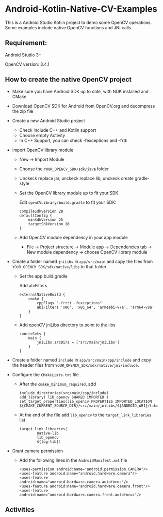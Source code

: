 # Android-Kotlin-Native-CV-Examples

This is a Android Studio Kotlin project to demo some OpenCV operations.
Some examples include native OpenCV functions and JNI calls.

## Requirement:

Android Studio 3+

OpenCV version: 3.4.1

## How to create the native OpenCV project
* Make sure you have Android SDK up to date, with NDK installed and CMake

* Download OpenCV SDK for Android from OpenCV.org and decompress the zip file

* Create a new Android Studio project
  * Check Include C++ and Kotlin support
  * Choose empty Activity
  * In C++ Support, you can check -fexceptions and -frtti

* Import OpenCV library module
  * New -> Import Module
  * Choose the `YOUR_OPENCV_SDK/sdk/java` folder
  * Unckeck replace jar, unckeck replace lib, unckeck create gradle-style

  * Set the OpenCV library module up to fit your SDK

    Edit `openCVLibrary/build.gradle` to fit your SDK:

    ```
    compileSdkVersion 28
    defaultConfig {
        minSdkVersion 25
        targetSdkVersion 28
    }
    ```

  * Add OpenCV module dependency in your app module

    * File -> Project structure -> Module app -> Dependencies tab -> New module dependency -> choose OpenCV library module


* Create a folder named `jniLibs` in `app/src/main` and copy the files from `YOUR_OPENCV_SDK/sdk/native/libs` to that folder


  * Set the app build.gradle
  
    Add abiFilters
  
    ```
    externalNativeBuild {
        cmake {
            cppFlags "-frtti -fexceptions"
            abiFilters 'x86', 'x86_64', 'armeabi-v7a', 'arm64-v8a'
        }
    }
    ```

  * Add openCV jniLibs directory to point to the libs
    ```
    sourceSets {
        main {
            jniLibs.srcDirs = ['src/main/jniLibs']
        }
    }
    ```
* Create a folder named `include` in `app/src/main/cpp/include`
and copy the header files from `YOUR_OPENCV_SDK/sdk/native/jni/include`.

* Configure the `CMakeLists.txt` file
  * After the `cmake_minimum_required`, add

    ```
    include_directories(src/main/cpp/include)
    add_library( lib_opencv SHARED IMPORTED )
    set_target_properties(lib_opencv PROPERTIES IMPORTED_LOCATION ${CMAKE_CURRENT_SOURCE_DIR}/src/main/jniLibs/${ANDROID_ABI}/libopencv_java3.so)
    ```

  * At the end of the file add `lib_opencv` to the `target_link_libraries` list
    ```
    target_link_libraries(
            native-lib
            lib_opencv
            ${log-lib})
    ```
* Grant camera permission
  * Add the following lines in the `AndroidManifest.xml` file

    ```
    <uses-permission android:name="android.permission.CAMERA"/>
    <uses-feature android:name="android.hardware.camera"/>
    <uses-feature android:name="android.hardware.camera.autofocus"/>
    <uses-feature android:name="android.hardware.camera.front"/>
    <uses-feature android:name="android.hardware.camera.front.autofocus"/>
    ```

## Activities